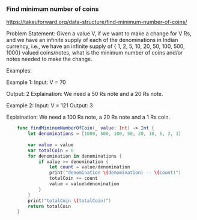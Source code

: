 
### Find minimum number of coins

https://takeuforward.org/data-structure/find-minimum-number-of-coins/

Problem Statement: Given a value V, if we want to make a change for V Rs, and we have an infinite supply of each of the denominations in Indian currency, i.e., we have an infinite supply of { 1, 2, 5, 10, 20, 50, 100, 500, 1000} valued coins/notes, what is the minimum number of coins and/or notes needed to make the change.

Examples:

Example 1:
Input: V = 70

Output: 2
Explaination: We need a 50 Rs note and a 20 Rs note.

Example 2:
Input: V = 121
Output: 3

Explaination: We need a 100 Rs note, a 20 Rs note and a 1 Rs coin.




```swift
    func findMiminumNumberOfCoin(_ value: Int) -> Int {
        let denominations = [1000, 500, 100, 50, 20, 10, 5, 2, 1]
        
        var value = value
        var totalCoin = 0
        for denomination in denominations {
            if value >= denomination {
                let count = value/denomination
                print("denomination \(denomination) -- \(count)")
                totalCoin += count
                value = value%denomination
            }
        }
        print("totalCoin \(totalCoin)")
        return totalCoin
    }

```